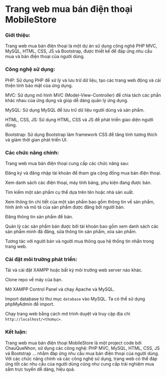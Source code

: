 # Trang web mua bán điện thoại MobileStore

### Giới thiệu:

Trang web mua bán điện thoại là một dự án sử dụng công nghệ PHP MVC, MySQL, HTML, CSS, JS và Bootstrap, được thiết kế để đáp ứng nhu cầu mua và bán điện thoại của người dùng.

### Công nghệ sử dụng:

 PHP: Sử dụng PHP để xử lý và lưu trữ dữ liệu, tạo các trang web động và cải thiện tính bảo mật của ứng dụng.

 MVC: Sử dụng mô hình MVC (Model-View-Controller) để chia tách các phần khác nhau của ứng dụng và giúp dễ dàng quản lý ứng dụng.

 MySQL: Sử dụng MySQL để lưu trữ dữ liệu người dùng và sản phẩm.

 HTML, CSS, JS: Sử dụng HTML, CSS và JS để phát triển giao diện người dùng.

 Bootstrap: Sử dụng Bootstrap làm framework CSS để tăng tính tương thích và giảm thời gian phát triển UI.

### Các chức năng chính:

 Trang web mua bán điện thoại cung cấp các chức năng sau:

 Đăng ký và đăng nhập tài khoản để tham gia cộng đồng mua bán điện thoại.

 Xem danh sách các điện thoại, máy tính bảng, phụ kiện đang được bán.

 Tìm kiếm một sản phẩm cụ thể dựa trên tên hoặc nhà sản xuất.

 Xem thông tin chi tiết của một sản phẩm bao gồm thông tin về sản phẩm, hình ảnh và mô tả của sản phẩm được đăng bởi người bán.

 Đăng thông tin sản phẩm để bán.

 Quản lý các sản phẩm bán được bởi tài khoản bao gồm xem danh sách các sản phẩm mình đã đăng, sửa thông tin sản phẩm, xóa sản phẩm.

 Tương tác với người bán và người mua thông qua hệ thống tin nhắn trong trang web.

### Cài đặt môi trường phát triển:

 Tải và cài đặt XAMPP hoặc bất kỳ môi trường web server nào khác.

 Clone repo về máy của bạn.

 Mở XAMPP Control Panel và chạy Apache và MySQL.

 Import database từ thư mục `database` vào MySQL. Ta có thể sử dụng phpMyAdmin để import.

 Chạy trang web bằng cách mở trình duyệt và truy cập địa chỉ `http://localhost/<thưmục>`.

### Kết luận: 

 Trang web mua bán điện thoại MobileStore là một project code bởi ChauQueNhon, sử dụng các công nghệ: PHP MVC, MySQL, HTML, CSS, JS và Bootstrap ... nhằm đáp ứng nhu cầu mua bán điện thoại của người dùng. Với các chức năng chính và các công nghệ sử dụng, trang web có thể đáp ứng tốt các nhu cầu của người dùng cũng như cung cấp trải nghiệm mua sắm trực tuyến dễ dàng, hiệu quả.
